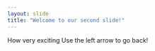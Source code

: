 ```yaml
---
layout: slide
title: "Welcome to our second slide!"
---
```

How very exciting
Use the left arrow to go back!
